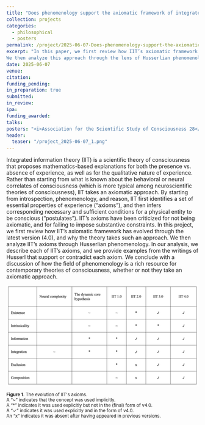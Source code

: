 ```yaml
---
title: "Does phenomenology support the axiomatic framework of integrated information theory (IIT)"
collection: projects
categories:
  - philosophical
  - posters
permalink: /project/2025-06-07-Does-phenomenology-support-the-axiomatic-framework-of-integrated-information-theory-(IIT)
excerpt: "In this paper, we first review how IIT’s axiomatic framework has evolved through the latest version (4.0), and why the theory takes such an approach.
We then analyze this approach through the lens of Husserlian phenomenology, finding support for both IIT's axiomatic approach in general, and for all of IIT's individual axioms."
date: 2025-06-07
venue:
citation:
funding_pending:
in_preparation: true
submitted:
in_review:
ipa:
funding_awarded:
talks:
posters: "<i>Association for the Scientific Study of Consciousness 28</i>, Heraklion, Crete (July 6th – 9th, 2025)"
header:
  teaser: "/project_2025-06-07_1.png"
---
```

Integrated information theory (IIT) is a scientific theory of consciousness that proposes mathematics-based explanations for both the presence vs. absence of experience, as well as for the qualitative nature of experience. Rather than starting from what is known about the behavioral or neural correlates of consciousness (which is more typical among neuroscientific theories of consciousness), IIT takes an axiomatic approach. By starting from introspection, phenomenology, and reason, IIT first identifies a set of essential properties of experience (“axioms”), and then infers corresponding necessary and sufficient conditions for a physical entity to be conscious (“postulates”). IIT’s axioms have been criticized for not being axiomatic, and for failing to impose substantive constraints. In this project, we first review how IIT’s axiomatic framework has evolved through the latest version (4.0), and why the theory takes such an approach. We then analyze IIT’s axioms through Husserlian phenomenology. In our analysis, we describe each of IIT’s axioms, and we provide examples from the writings of Husserl that support or contradict each axiom. We conclude with a discussion of how the field of phenomenology is a rich resource for contemporary theories of consciousness, whether or not they take an axiomatic approach.

<img src="/images/project_2025-06-07_1.png">
<p style="font-size: smaller"><b>Figure 1</b>. The evolution of IIT's axioms.
<br>A “~” indicates that the concept was used implicitly.
<br>A “*” indicates it was used explicitly but not in the (final) form of v4.0.
<br>A “✓” indicates it was used explicitly and in the form of v4.0.
<br>An “x” indicates it was absent after having appeared in previous versions.</p>
